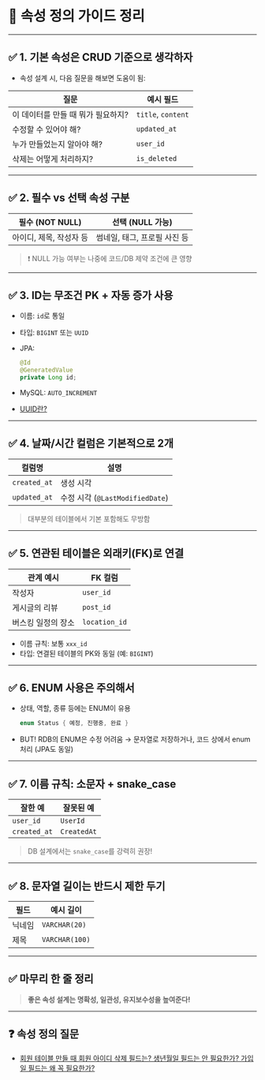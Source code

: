 # 📌 속성 정의 가이드 정리

---

## ✅ 1. 기본 속성은 CRUD 기준으로 생각하자

- 속성 설계 시, 다음 질문을 해보면 도움이 됨:

| 질문                                | 예시 필드         |
|-------------------------------------|--------------------|
| 이 데이터를 만들 때 뭐가 필요하지?     | `title`, `content` |
| 수정할 수 있어야 해?                 | `updated_at`       |
| 누가 만들었는지 알아야 해?           | `user_id`          |
| 삭제는 어떻게 처리하지?              | `is_deleted`       |

---

## ✅ 2. 필수 vs 선택 속성 구분

| 필수 (NOT NULL)        | 선택 (NULL 가능)                |
|-------------------------|----------------------------------|
| 아이디, 제목, 작성자 등   | 썸네일, 태그, 프로필 사진 등        |

> ❗ NULL 가능 여부는 나중에 코드/DB 제약 조건에 큰 영향

---

## ✅ 3. ID는 무조건 PK + 자동 증가 사용

- 이름: `id`로 통일
- 타입: `BIGINT` 또는 `UUID`
- JPA:
  ```java
  @Id
  @GeneratedValue
  private Long id;
  ```
- MySQL: `AUTO_INCREMENT`

- [UUID란?](용어_정리/UUID_정리.md)

---

## ✅ 4. 날짜/시간 컬럼은 기본적으로 2개

| 컬럼명       | 설명                     |
|--------------|--------------------------|
| `created_at` | 생성 시각                |
| `updated_at` | 수정 시각 (`@LastModifiedDate`) |

> 대부분의 테이블에서 기본 포함해도 무방함

---

## ✅ 5. 연관된 테이블은 외래키(FK)로 연결

| 관계 예시            | FK 컬럼     |
|-----------------------|-------------|
| 작성자                | `user_id`   |
| 게시글의 리뷰         | `post_id`   |
| 버스킹 일정의 장소     | `location_id` |

- 이름 규칙: 보통 `xxx_id`  
- 타입: 연결된 테이블의 PK와 동일 (예: `BIGINT`)

---

## ✅ 6. ENUM 사용은 주의해서

- 상태, 역할, 종류 등에는 ENUM이 유용  
  ```java
  enum Status { 예정, 진행중, 완료 }
  ```

- BUT! RDB의 ENUM은 수정 어려움 → 문자열로 저장하거나, 코드 상에서 enum 처리 (JPA도 동일)

---

## ✅ 7. 이름 규칙: 소문자 + snake_case

| 잘한 예            | 잘못된 예         |
|---------------------|-------------------|
| `user_id`           | `UserId`          |
| `created_at`        | `CreatedAt`       |

> DB 설계에서는 `snake_case`를 강력히 권장!

---

## ✅ 8. 문자열 길이는 반드시 제한 두기

| 필드     | 예시 길이          |
|----------|-------------------|
| 닉네임    | `VARCHAR(20)`     |
| 제목      | `VARCHAR(100)`    |

---

## ✅ 마무리 한 줄 정리
> **좋은 속성 설계는 명확성, 일관성, 유지보수성을 높여준다!**

---

## ❓ 속성 정의 질문
- [회원 테이블 만들 때 회원 아이디 삭제 필드는? 생년월일 필드는 안 필요한가? 가입일 필드는 왜 꼭 필요한가?](실전_고민&질문_정리/속성_정의_질문.md)
